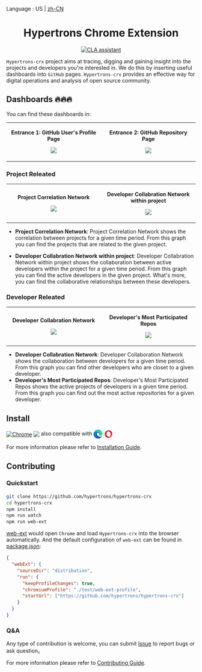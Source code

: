 Language : US | [zh-CN](./README.zh-CN.md)

<h1 align="center">Hypertrons Chrome Extension</h1>

<div align="center">

[![CLA assistant](https://cla-assistant.io/readme/badge/hypertrons/hypertrons-crx)](https://cla-assistant.io/hypertrons/hypertrons-crx)

</div>

`Hypertrons-crx` project aims at tracing, digging and gaining insight into the projects and developers you're interested in. We do this by inserting useful dashboards into `GitHub` pages. `Hypertrons-crx` provides an effective way for digital operations and analysis of open source community.

## Dashboards 🔥🔥🔥

You can find these dashboards in: 

<table>
	<tr>
		<th width="50%">
			<p>Entrance 1: GitHub User's Profile Page
			<p><img src="https://hypertrons.oss-cn-shanghai.aliyuncs.com/images/readme-perceptor-entrance-1.png">
		<th width="50%">
			<p>Entrance 2: GitHub Repository Page
			<p><img src="https://hypertrons.oss-cn-shanghai.aliyuncs.com/images/readme-perceptor-entrance-2.png">
</table>

### Project Releated

<table>
	<tr>
		<th width="50%">
			<p> Project Correlation Network
			<p><img src="https://hypertrons.oss-cn-shanghai.aliyuncs.com/images/readme-prn.gif">
		<th width="50%">
			<p>Developer Collabration Network within project
			<p><img src="https://hypertrons.oss-cn-shanghai.aliyuncs.com/images/readme-dcnp.gif">
</table>

- **Project Correlation Network**: Project Correlation Network shows the correlation between projects for a given time period. From this graph you can find the projects that are related to the given project.

- **Developer Collabration Network within project**: Developer Collabration Network within project shows the collaboration between active developers within the project for a given time period. From this graph you can find the active developers in the given project. What's more, you can find the collaborative relationships between these developers.

### Developer Releated

<table>
	<tr>
		<th width="50%">
			<p>Developer Collabration Network
			<p><img src="https://hypertrons.oss-cn-shanghai.aliyuncs.com/images/readme-dcn.gif">
		<th width="50%">
			<p>Developer's Most Participated Repos
			<p><img src="https://hypertrons.oss-cn-shanghai.aliyuncs.com/images/readme-dmpr.gif">
</table>

- **Developer Collabration Network**: Developer Collaboration Network shows the collaboration between developers for a given time period. From this graph you can find other developers who are closet to a given developer.
- **Developer's Most Participated Repos**: Developer's Most Participated Repos shows the active projects of developers in a given time period. From this graph you can find out the most active repositories for a given developer.

## Install

[link-chrome]: https://chrome.google.com/webstore/detail/hypertrons-crx/jkgfcnkgfapbckbpgobmgiphpknkiljm 'Version published on Chrome Web Store'

[<img src="https://raw.githubusercontent.com/alrra/browser-logos/90fdf03c/src/chrome/chrome.svg" width="48" alt="Chrome" valign="middle">][link-chrome] [<img valign="middle" src="https://img.shields.io/chrome-web-store/v/jkgfcnkgfapbckbpgobmgiphpknkiljm.svg?label=%20">][link-chrome] also compatible with [<img src="https://raw.githubusercontent.com/alrra/browser-logos/90fdf03c/src/edge/edge.svg" width="24" alt="Edge" valign="middle">][link-chrome] [<img src="https://raw.githubusercontent.com/alrra/browser-logos/90fdf03c/src/opera/opera.svg" width="24" alt="Opera" valign="middle">][link-chrome]

For more information please refer to [Installation Guide](./INSTALLATION.md).

## Contributing

### Quickstart

```bash
git clone https://github.com/hypertrons/hypertrons-crx
cd hypertrons-crx
npm install
npm run watch
npm run web-ext
```

[web-ext](https://github.com/mozilla/web-ext) would open `Chrome` and load `Hypertrons-crx` into the browser automatically. And the default configuration of `web-ext` can be found in [package.json](https://github.com/hypertrons/hypertrons-crx/blob/master/package.json):

```json
{
  "webExt": {
    "sourceDir": "distribution",
    "run": {
      "keepProfileChanges": true,
      "chromiumProfile": "./test/web-ext-profile",
      "startUrl": ["https://github.com/hypertrons/hypertrons-crx"]
    }
  }
}
```

### Q&A

Any type of contribution is welcome, you can submit [Issue](https://github.com/hypertrons/hypertrons-crx/issues) to report bugs or ask question。

For more information please refer to [Contributing Guide](./CONTRIBUTING.md).
